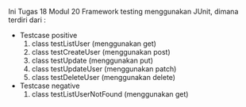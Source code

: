 Ini Tugas 18 Modul 20 
Framework testing menggunakan JUnit, dimana terdiri dari :
- Testcase positive
    1. class testListUser (menggunakan get)
    2. class testCreateUser (menggunakan post)
    3. class testUpdate (menggunakan put)
    4. class testUpdateUser (menggunakan patch)
    5. class testDeleteUser (menggunakan delete)
- Testcase negative
    1. class testListUserNotFound (menggunakan get)
